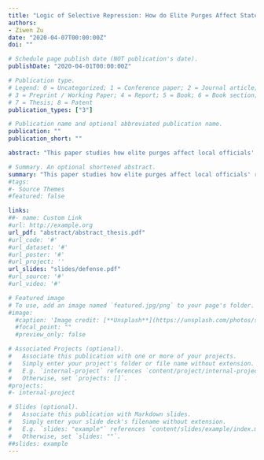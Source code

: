 ```yaml
---
title: "Logic of Selective Repression: How do Elite Purges Affect State Violence in Authoritarian Regimes?"
authors:
- Ziwen Zu
date: "2020-04-07T00:00:00Z"
doi: ""

# Schedule page publish date (NOT publication's date).
publishDate: "2020-04-01T00:00:00Z"

# Publication type.
# Legend: 0 = Uncategorized; 1 = Conference paper; 2 = Journal article;
# 3 = Preprint / Working Paper; 4 = Report; 5 = Book; 6 = Book section;
# 7 = Thesis; 8 = Patent
publication_types: ["3"]

# Publication name and optional abbreviated publication name.
publication: ""
publication_short: ""

abstract: "This paper studies how elite purges affect local officials' repression of mass protests in authoritarian regimes."

# Summary. An optional shortened abstract.
summary: "This paper studies how elite purges affect local officials' repression of mass protests in authoritarian regimes."
#tags:
#- Source Themes
#featured: false

links:
##- name: Custom Link
#url: http://example.org
url_pdf: "abstract/abstract_thesis.pdf"
#url_code: '#'
#url_dataset: '#'
#url_poster: '#'
#url_project: ''
url_slides: "slides/defense.pdf"
#url_source: '#'
#url_video: '#'

# Featured image
# To use, add an image named `featured.jpg/png` to your page's folder. 
#image:
  #caption: 'Image credit: [**Unsplash**](https://unsplash.com/photos/s9CC2SKySJM)'
  #focal_point: ""
  #preview_only: false

# Associated Projects (optional).
#   Associate this publication with one or more of your projects.
#   Simply enter your project's folder or file name without extension.
#   E.g. `internal-project` references `content/project/internal-project/index.md`.
#   Otherwise, set `projects: []`.
#projects:
#- internal-project

# Slides (optional).
#   Associate this publication with Markdown slides.
#   Simply enter your slide deck's filename without extension.
#   E.g. `slides: "example"` references `content/slides/example/index.md`.
#   Otherwise, set `slides: ""`.
##slides: example
---
```

